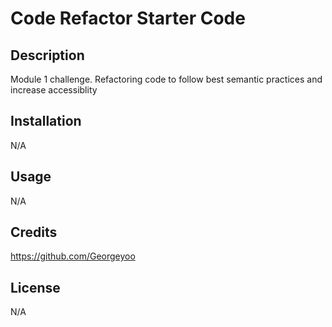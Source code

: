 # Code Refactor Starter Code

## Description 
Module 1 challenge. Refactoring code to follow best semantic practices and increase accessiblity 

## Installation
N/A

## Usage
N/A

## Credits

https://github.com/Georgeyoo

## License

N/A
